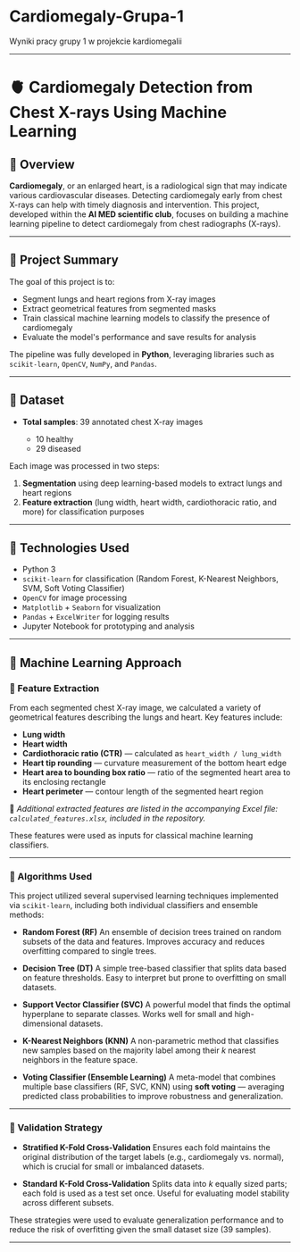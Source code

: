 # Cardiomegaly-Grupa-1
Wyniki pracy grupy 1 w projekcie kardiomegalii

---

# 🫀 Cardiomegaly Detection from Chest X-rays Using Machine Learning

## 📌 Overview

**Cardiomegaly**, or an enlarged heart, is a radiological sign that may indicate various cardiovascular diseases. Detecting cardiomegaly early from chest X-rays can help with timely diagnosis and intervention.
This project, developed within the **AI MED scientific club**, focuses on building a machine learning pipeline to detect cardiomegaly from chest radiographs (X-rays).

---

## 🧠 Project Summary

The goal of this project is to:

* Segment lungs and heart regions from X-ray images
* Extract geometrical features from segmented masks
* Train classical machine learning models to classify the presence of cardiomegaly
* Evaluate the model's performance and save results for analysis

The pipeline was fully developed in **Python**, leveraging libraries such as `scikit-learn`, `OpenCV`, `NumPy`, and `Pandas`.

---

## 🧪 Dataset

* **Total samples**: 39 annotated chest X-ray images

  * 10 healthy
  * 29 diseased

Each image was processed in two steps:

1. **Segmentation** using deep learning-based models to extract lungs and heart regions
2. **Feature extraction** (lung width, heart width, cardiothoracic ratio, and more) for classification purposes

---

## 🧰 Technologies Used

* Python 3
* `scikit-learn` for classification (Random Forest, K-Nearest Neighbors, SVM, Soft Voting Classifier)
* `OpenCV` for image processing
* `Matplotlib` + `Seaborn` for visualization
* `Pandas` + `ExcelWriter` for logging results
* Jupyter Notebook for prototyping and analysis

---

## 🧮 Machine Learning Approach

### 📑 Feature Extraction

From each segmented chest X-ray image, we calculated a variety of geometrical features describing the lungs and heart. Key features include:

* **Lung width**
* **Heart width**
* **Cardiothoracic ratio (CTR)** — calculated as `heart_width / lung_width`
* **Heart tip rounding** — curvature measurement of the bottom heart edge
* **Heart area to bounding box ratio** — ratio of the segmented heart area to its enclosing rectangle
* **Heart perimeter** — contour length of the segmented heart region

📄 *Additional extracted features are listed in the accompanying Excel file: `calculated_features.xlsx`, included in the repository.*

These features were used as inputs for classical machine learning classifiers.

---

### 🧠 Algorithms Used

This project utilized several supervised learning techniques implemented via `scikit-learn`, including both individual classifiers and ensemble methods:

* **Random Forest (RF)**
  An ensemble of decision trees trained on random subsets of the data and features. Improves accuracy and reduces overfitting compared to single trees.

* **Decision Tree (DT)**
  A simple tree-based classifier that splits data based on feature thresholds. Easy to interpret but prone to overfitting on small datasets.

* **Support Vector Classifier (SVC)**
  A powerful model that finds the optimal hyperplane to separate classes. Works well for small and high-dimensional datasets.

* **K-Nearest Neighbors (KNN)**
  A non-parametric method that classifies new samples based on the majority label among their *k* nearest neighbors in the feature space.

* **Voting Classifier (Ensemble Learning)**
  A meta-model that combines multiple base classifiers (RF, SVC, KNN) using **soft voting** — averaging predicted class probabilities to improve robustness and generalization.

---

### 🧪 Validation Strategy

* **Stratified K-Fold Cross-Validation**
  Ensures each fold maintains the original distribution of the target labels (e.g., cardiomegaly vs. normal), which is crucial for small or imbalanced datasets.

* **Standard K-Fold Cross-Validation**
  Splits data into *k* equally sized parts; each fold is used as a test set once. Useful for evaluating model stability across different subsets.

These strategies were used to evaluate generalization performance and to reduce the risk of overfitting given the small dataset size (39 samples).

---

